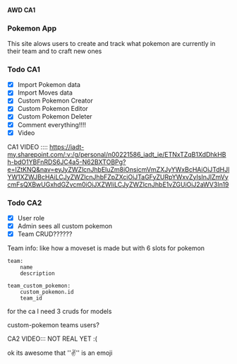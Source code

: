 #### AWD CA1
### Pokemon App
This site alows users to create and track what pokemon are currently in their team and to craft new ones

### Todo CA1
- [x] Import Pokemon data
- [x] Import Moves data
- [x] Custom Pokemon Creator
- [x] Custom Pokemon Editor
- [x] Custom Pokemon Deleter
- [x] Comment everything!!!!
- [x] Video

CA1 VIDEO :::: https://iadt-my.sharepoint.com/:v:/g/personal/n00221586_iadt_ie/ETNxTZqB1XdDhkHBh-bdO1YBFnRDS6JC4a5-N62BXTOBPg?e=IZtKNQ&nav=eyJyZWZlcnJhbEluZm8iOnsicmVmZXJyYWxBcHAiOiJTdHJlYW1XZWJBcHAiLCJyZWZlcnJhbFZpZXciOiJTaGFyZURpYWxvZyIsInJlZmVycmFsQXBwUGxhdGZvcm0iOiJXZWIiLCJyZWZlcnJhbE1vZGUiOiJ2aWV3In19 


### Todo CA2
- [x] User role
- [x] Admin sees all custom pokemon
- [x] Team CRUD??????

Team info:
	like how a moveset is made but with 6 slots for pokemon
	
	team:
		name
		description

	team_custom_pokemon:
		custom_pokemon.id
		team_id

for the ca I need 3 cruds for models

custom-pokemon
teams
users?

CA2 VIDEO::: NOT REAL YET :(



ok its awesome that '':v:'' is an emoji 